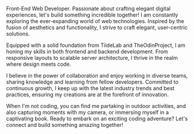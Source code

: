 Front-End Web Developer. Passionate about crafting elegant digital experiences, let's build something incredible together! I am constantly exploring the ever-expanding world of web technologies. Inspired by the fusion of aesthetics and functionality, I strive to craft elegant, user-centric solutions. 

Equipped with a solid foundation from TiideLab and TheOdinProject, I am honing my skills in both frontend and backend development. From responsive layouts to scalable server architecture, I thrive in the realm where design meets code. 

I believe in the power of collaboration and enjoy working in diverse teams, sharing knowledge and learning from fellow developers. Committed to continuous growth, I keep up with the latest industry trends and best practices, ensuring my creations are at the forefront of innovation. 

When I'm not coding, you can find me partaking in outdoor activities, and also capturing moments with my camera, or immersing myself in a captivating book. Ready to embark on an exciting coding adventure? Let's connect and build something amazing together! 

<!-- Made with [OSS Insight](https://ossinsight.io/) -->
<!---
Nkemakolamuko/Nkemakolamuko is an active constant learner because its `README.md` (this file) appears on your GitHub profile.
You can click the Preview link to take a look at your changes.
--->
